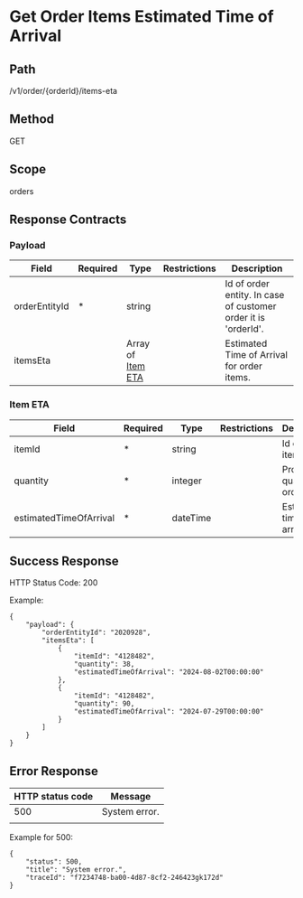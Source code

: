 # Get Order Items Estimated Time of Arrival

## Path
/v1/order/{orderId}/items-eta

## Method

GET

## Scope
orders

## Response Contracts

### Payload
| Field | Required | Type | Restrictions | Description |
|--|--|--|--|--|
| orderEntityId | * | string | | Id of order entity. In case of customer order it is 'orderId'. |
| itemsEta |  | Array of [Item ETA](https://github.com/dkhardwarecom/docs/blob/main/partnerApi/orders/order-items-eta.md#item-eta)  | | Estimated Time of Arrival for order items. |

### Item ETA
| Field | Required | Type | Restrictions | Description |
|--|--|--|--|--|
| itemId | * | string | | Id of order item. |
| quantity | * | integer  | | Product quantity in order line. |
| estimatedTimeOfArrival | * | dateTime  | | Estimated time of arrival. |

## Success Response

HTTP Status Code: 200

Example:
```
{
    "payload": {
        "orderEntityId": "2020928",
        "itemsEta": [
            {
                "itemId": "4128482",
                "quantity": 38,
                "estimatedTimeOfArrival": "2024-08-02T00:00:00"
            },
            {
                "itemId": "4128482",
                "quantity": 90,
                "estimatedTimeOfArrival": "2024-07-29T00:00:00"
            }
        ]
    }
}
```

## Error Response


| HTTP status code | Message |
|--|--|
| 500 | System error. |
|  |  |

Example for 500:
```
{
    "status": 500,
    "title": "System error.",
    "traceId": "f7234748-ba00-4d87-8cf2-246423gk172d"
}
```
